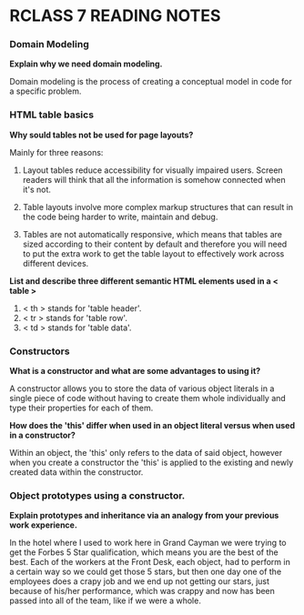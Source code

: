 # RCLASS 7 READING NOTES


### Domain Modeling

**Explain why we need domain modeling.**

Domain modeling is the process of creating a conceptual model in code for a specific problem.  



### HTML table basics

**Why sould tables not be used for page layouts?**

Mainly for three reasons:

1. Layout tables reduce accessibility for visually impaired users. Screen readers will think that all the information is somehow connected when it's not.

2. Table layouts involve more complex markup structures that can result in the code being harder to write, maintain and debug.

3. Tables are not automatically responsive, which means that tables are sized according to their content by default and therefore you will need to put the extra work to get the table layout to effectively work across different devices.


**List and describe three different semantic HTML elements used in a < table >**

1. < th > stands for 'table header'.
2. < tr > stands for 'table row'.
3. < td > stands for 'table data'.



### Constructors

**What is a constructor and what are some advantages to using it?**

A constructor allows you to store the data of various object literals in a single piece of code without having to create them whole individually and type their properties for each of them.



**How does the 'this' differ when used in an object literal versus when used in a constructor?**

Within an object, the 'this' only refers to the data of said object, however when you create a constructor the 'this' is applied to the existing and newly created data within the constructor.


### Object prototypes using a constructor.


**Explain prototypes and inheritance via an analogy from your previous work experience.**

In the hotel where I used to work here in Grand Cayman we were trying to get the Forbes 5 Star qualification, which means you are the best of the best. Each of the workers at the Front Desk, each object, had to perform in a certain way so we could get those 5 stars, but then one day one of the employees does a crapy job and we end up not getting our stars, just because of his/her performance, which was crappy and now has been passed into all of the team, like if we were a whole.




